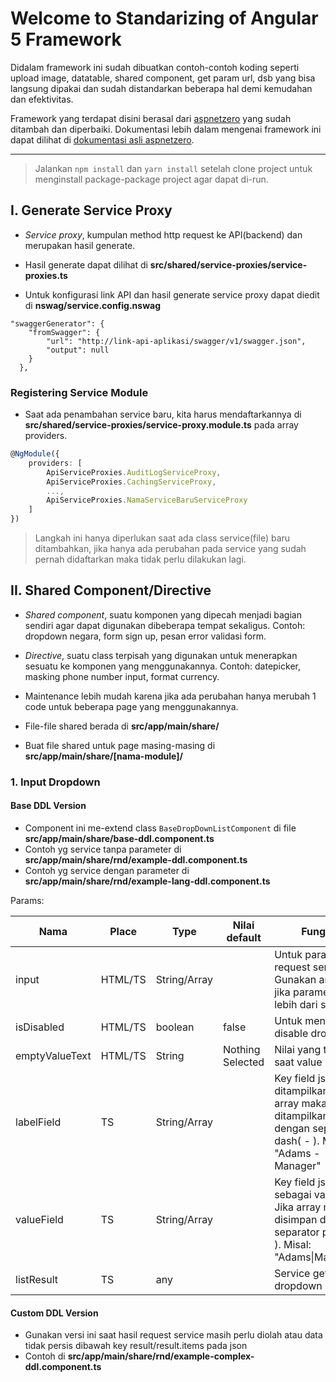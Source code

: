 # Welcome to Standarizing of Angular 5 Framework
Didalam framework ini sudah dibuatkan contoh-contoh koding seperti upload image, datatable, shared component, get param url, dsb yang bisa langsung dipakai dan sudah distandarkan beberapa hal demi kemudahan dan efektivitas. 

Framework yang terdapat disini berasal dari [aspnetzero](https://www.aspnetzero.com) yang sudah ditambah dan diperbaiki. Dokumentasi lebih dalam mengenai framework ini dapat dilihat di [dokumentasi asli aspnetzero](https://www.aspnetzero.com/Documents).

***

> Jalankan `npm install` dan `yarn install` setelah clone project untuk menginstall package-package project agar dapat di-run.

## I. Generate Service Proxy
- *Service proxy*, kumpulan method http request ke API(backend) dan merupakan hasil generate.

- Hasil generate dapat dilihat di **src/shared/service-proxies/service-proxies.ts**

- Untuk konfigurasi link API dan hasil generate service proxy dapat diedit di **nswag/service.config.nswag**
```
"swaggerGenerator": {
    "fromSwagger": {
        "url": "http://link-api-aplikasi/swagger/v1/swagger.json",
        "output": null
    }
  },
```

### Registering Service Module
- Saat ada penambahan service baru, kita harus mendaftarkannya di **src/shared/service-proxies/service-proxy.module.ts** pada array providers.

```typescript
@NgModule({
    providers: [
        ApiServiceProxies.AuditLogServiceProxy,
        ApiServiceProxies.CachingServiceProxy,
        ...,
        ApiServiceProxies.NamaServiceBaruServiceProxy
    ]
})
```

>Langkah ini hanya diperlukan saat ada class service(file) baru ditambahkan, jika hanya ada perubahan pada service yang sudah pernah didaftarkan maka tidak perlu dilakukan lagi.

## II. Shared Component/Directive
- *Shared component*, suatu komponen yang dipecah menjadi bagian sendiri agar dapat digunakan dibeberapa tempat sekaligus. 
Contoh: dropdown negara, form sign up, pesan error validasi form.

- *Directive*, suatu class terpisah yang digunakan untuk menerapkan sesuatu ke komponen yang menggunakannya. 
Contoh: datepicker, masking phone number input, format currency.

- Maintenance lebih mudah karena jika ada perubahan hanya merubah 1 code untuk beberapa page yang menggunakannya.

- File-file shared berada di **src/app/main/share/**

- Buat file shared untuk page masing-masing di **src/app/main/share/[nama-module]/**

### 1. Input Dropdown
#### Base DDL Version
- Component ini me-extend class `BaseDropDownListComponent` di file **src/app/main/share/base-ddl.component.ts**
- Contoh yg service tanpa parameter di **src/app/main/share/rnd/example-ddl.component.ts**
- Contoh yg service dengan parameter di **src/app/main/share/rnd/example-lang-ddl.component.ts**

Params:

Nama            | Place     | Type          | Nilai default     | Fungsi
----------------|-----------|---------------|-------------------|------------------------------------
input           | HTML/TS   | String/Array  |                   | Untuk parameter request service. Gunakan array jika parameter lebih dari satu
isDisabled      | HTML/TS   | boolean       | false             | Untuk men-disable dropdown
emptyValueText  | HTML/TS   | String        | Nothing Selected  | Nilai yang tampil saat value kosong
labelField      | TS        | String/Array  |                   | Key field json yg ditampilkan. Jika array maka ditampilkan dengan separator dash( - ). Misal: "Adams - Manager"
valueField      | TS        | String/Array  |                   | Key field json sebagai value. Jika array maka disimpan dengan separator pipe( \| ). Misal: "Adams\|Manager"
listResult      | TS        | any           |                   | Service get data dropdown

#### Custom DDL Version
- Gunakan versi ini saat hasil request service masih perlu diolah atau data tidak persis dibawah key result/result.items pada json
- Contoh di **src/app/main/share/rnd/example-complex-ddl.component.ts**